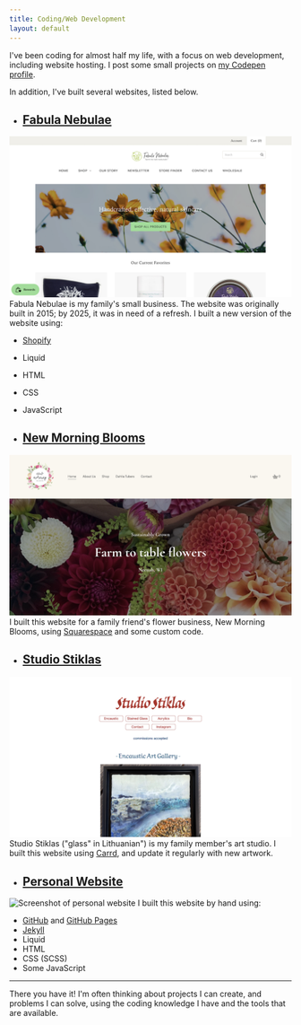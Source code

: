```yaml
---
title: Coding/Web Development
layout: default
---
```


I've been coding for almost half my life, with a focus on web development, including website hosting. I post some small projects on [my Codepen profile](https://codepen.io/gaudenisg).

In addition, I've built several websites, listed below. 

* ## [Fabula Nebulae](https://fabulanebulae.com)
![Screenshot of Fabula Nebulae website](/assets/images/fabulanebulae-website-screenshot.png)
Fabula Nebulae is my family's small business. The website was originally built in 2015; by 2025, it was in need of a refresh. I built a new version of the website using:
* [Shopify](https://shopify.com)
* Liquid
* HTML
* CSS
* JavaScript

* ## [New Morning Blooms](https://newmorningblooms.com)
![Screenshot of New Morning Blooms website](/assets/images/newmorningblooms-website-screenshot.png)
I built this website for a family friend's flower business, New Morning Blooms, using [Squarespace](https://squarespace.com) and some custom code.

* ## [Studio Stiklas](https://studiostiklas.com)
![Screenshot of Studio Stiklas website](/assets/images/studiostiklas-website-screenshot.png)
Studio Stiklas ("glass" in Lithuanian") is my family member's art studio. I built this website using [Carrd](https://carrd.co), and update it regularly with new artwork.

* ## [Personal Website](/)
![Screenshot of personal website](/assets/images/personal-website-screenshot.png)
I built this website by hand using:
* [GitHub](https://github.com) and [GitHub Pages](https://docs.github.com/en/pages)
* [Jekyll](https://jekyllrb.com)
* Liquid
* HTML
* CSS (SCSS)
* Some JavaScript

---

There you have it! I'm often thinking about projects I can create, and problems I can solve, using the coding knowledge I have and the tools that are available.
